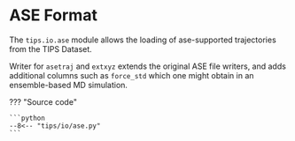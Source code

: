 # ASE Format

The `tips.io.ase` module allows the loading of ase-supported trajectories from
the TIPS Dataset.

Writer for `asetraj` and `extxyz` extends the original ASE file writers, and
adds additional columns such as `force_std` which one might obtain in an
ensemble-based MD simulation.

??? "Source code"

    ```python
    --8<-- "tips/io/ase.py"
    ```
